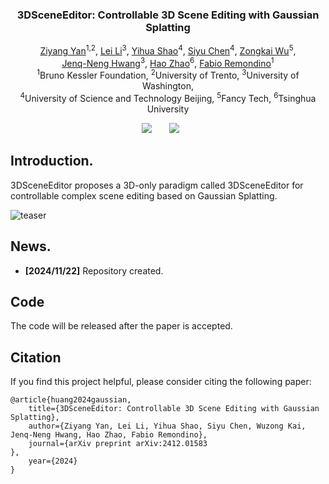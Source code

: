 

<p align="center">
<!--   <img src="docs/figs/logo.png" align="center" width="50%"> -->
  
  <h3 align="center"><strong>3DSceneEditor: Controllable 3D Scene Editing with Gaussian Splatting</strong></h3>

  <p align="center">
        <p align="center">
            <span class="author-block">
              <a href="https://ziyangyan.github.io/">Ziyang Yan</a><sup>1,2</sup>,</span>
            <span class="author-block">
              <a href="https://scholar.google.com.hk/citations?hl=en&user=DOyVxx0AAAAJ&view_op=list_works&sortby=pubdate/">Lei Li</a><sup>3</sup>,</span>
            <span class="author-block">
              <a href="https://www.researchgate.net/scientific-contributions/Yihua-Shao-2292713829/">Yihua Shao</a><sup>4</sup>,
            </span>
            <span class="author-block">
              <a href="https://scholar.google.com/citations?user=0Z63-MAAAAAJ&hl=en/">Siyu Chen</a><sup>4</sup>,
            </span>
            <span class="author-block">
              <a href="https://scholar.google.com/citations?user=xevH6nEAAAAJ&hl=en/">Zongkai Wu</a><sup>5</sup>, 
            </span>
            <br>
            <span class="author-block">
              <a href="https://people.ece.uw.edu/hwang/">Jenq-Neng Hwang</a><sup>3</sup>,
            </span>
            <span class="author-block">
              <a href="https://sites.google.com/view/fromandto">Hao Zhao</a><sup>6</sup>,
            </span>
            <span class="author-block">
              <a href="https://3dom.fbk.eu/people/profile/remondino">Fabio Remondino</a><sup>1</sup></span>
            <br>
            <span class="author-block"><sup>1</sup>Bruno Kessler Foundation, </span>
            <span class="author-block"><sup>2</sup>University of Trento, </span>
            <span class="author-block"><sup>3</sup>University of Washington, </span>
            <br>
            <span class="author-block"><sup>4</sup>University of Science and Technology Beijing, </span>
            <span class="author-block"><sup>5</sup>Fancy Tech, </span>
            <span class="author-block"><sup>6</sup>Tsinghua University</span>
        </p>

</p>

<div align="center">

<a href='https://arxiv.org/abs/2412.01583'><img src='https://img.shields.io/badge/arXiv-2311.14521-b31b1b.svg'></a> &nbsp;&nbsp;&nbsp;&nbsp;&nbsp;
 <a href='https://ziyangyan.github.io/3DSceneEditor/'><img src='https://img.shields.io/badge/Project-Page-Green'></a> &nbsp;&nbsp;&nbsp;&nbsp;&nbsp;

</div>

## Introduction.
3DSceneEditor proposes a 3D-only paradigm called 3DSceneEditor for controllable complex scene editing based on Gaussian Splatting.

![teaser](./assets/motivation_final.png)

## News.
- **[2024/11/22]** Repository created.

## Code

The code will be released after the paper is accepted.

## Citation

If you find this project helpful, please consider citing the following paper:
```
@article{huang2024gaussian,
    title={3DSceneEditor: Controllable 3D Scene Editing with Gaussian Splatting},
    author={Ziyang Yan, Lei Li, Yihua Shao, Siyu Chen, Wuzong Kai, Jenq-Neng Hwang, Hao Zhao, Fabio Remondino},
    journal={arXiv preprint arXiv:2412.01583
},
    year={2024}
}
```

